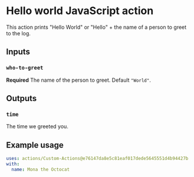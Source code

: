 # Hello world JavaScript action

This action prints "Hello World" or "Hello" + the name of a person to greet to the log.

## Inputs

### `who-to-greet`

**Required** The name of the person to greet. Default `"World"`.

## Outputs

### `time`

The time we greeted you.

## Example usage

```yaml
uses: actions/Custom-Actions@e76147da8e5c81eaf017dede5645551d4b94427b
with:
  name: Mona the Octocat
```

